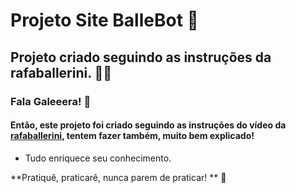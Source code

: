 # Projeto Site BalleBot 🤖
## Projeto criado seguindo as instruções da rafaballerini. 👩‍🦱

### Fala Galeeera! 👋

#### Então, este projeto foi criado seguindo as instruções do vídeo da [rafaballerini](https://www.youtube.com/watch?v=llF6vD-RljE&t=15s), tentem fazer também, muito bem explicado!

- Tudo enriquece seu conhecimento.

**Pratiquê, praticarê, nunca parem de praticar!
** 🐉
